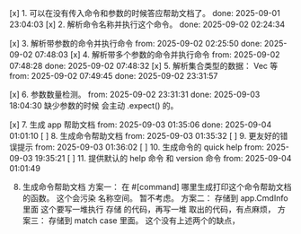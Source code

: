 [x] 1. 可以在没有传入命令和参数的时候答应帮助文档了。                             done: 2025-09-01 23:04:03
[x] 2. 解析命令名称并执行这个命令。                                            done: 2025-09-02 02:24:34

[x] 3. 解析带参数的命令并执行命令                   from: 2025-09-02 02:25:50  done: 2025-09-02 07:48:03
[x] 4. 解析带多个参数的命令并执行命令                from: 2025-09-02 07:48:28  done: 2025-09-02 07:48:32
[x] 5. 解析集合类型的数据： Vec  等                 from: 2025-09-02 07:49:45  done: 2025-09-02 23:31:57


[x] 6. 参数数量检测。                               from: 2025-09-02 23:31:31 done: 2025-09-03 18:04:30 缺少参数的时候 会主动 .expect() 的。

[x] 7. 生成 app 帮助文档                           from: 2025-09-03 01:35:06  done: 2025-09-04 01:01:10
[ ] 8. 生成命令帮助文档                             from: 2025-09-03 01:35:32
[ ] 9. 更友好的错误提示                             from: 2025-09-03 01:36:02
[ ] 10. 生成命令的 quick help                      from: 2025-09-03 19:35:21
[ ] 11. 提供默认的 help 命令 和 version 命令         from: 2025-09-04 01:01:49


8. 生成命令帮助文档 
方案一：
    在 #[command] 哪里生成打印这个命令帮助文档的函数。
    这个会污染 名称空间。 暂不考虑。
方案二：
    存储到 app.CmdInfo  里面
    这个要写一堆执行 存储 的代码，再写一堆 取出的代码，有点麻烦，
方案三：
    存储到 match case 里面。
    这个没有上述两个的缺点，